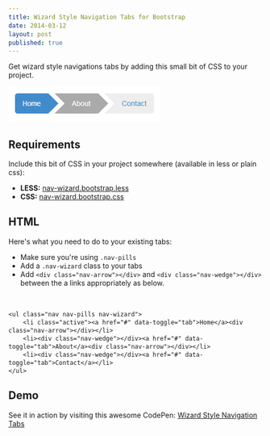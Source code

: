 ```yaml
---
title: Wizard Style Navigation Tabs for Bootstrap
date: 2014-03-12
layout: post
published: true
---
```


Get wizard style navigations tabs by adding this small bit of CSS to your project.

![Wizard Tabs](/wp-content/uploads/2014/03/wizard.png "Magic!")

## Requirements

Include this bit of CSS in your project somewhere (available in less or plain css):

- **LESS:** [nav-wizard.bootstrap.less](https://gist.github.com/bjcull/9498339#file-nav-wizard-bootstrap-less)
- **CSS:** [nav-wizard.bootstrap.css](https://gist.github.com/bjcull/9498339#file-nav-wizard-bootstrap-css)

## HTML

Here's what you need to do to your existing tabs:

- Make sure you're using `.nav-pills`
- Add a `.nav-wizard` class to your tabs
- Add `<div class="nav-arrow"></div>` and `<div class="nav-wedge"></div>` between the a links appropriately as below.

&nbsp;

    <ul class="nav nav-pills nav-wizard">
        <li class="active"><a href="#" data-toggle="tab">Home</a><div class="nav-arrow"></div></li>
        <li><div class="nav-wedge"></div><a href="#" data-toggle="tab">About</a><div class="nav-arrow"></div></li>
        <li><div class="nav-wedge"></div><a href="#" data-toggle="tab">Contact</a></li>
    </ul>


## Demo

See it in action by visiting this awesome CodePen:
[Wizard Style Navigation Tabs](http://codepen.io/bencull/pen/CHqwn)